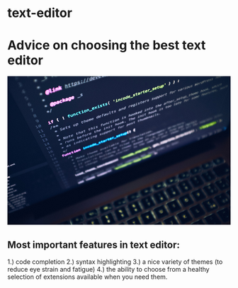 # text-editor
# Advice on choosing the best text editor
![gray laptop](turned-gray-laptop-computer.jpg)
## Most important features in text editor: 
1.) code completion 
2.) syntax highlighting
3.) a nice variety of themes (to reduce eye strain and
fatigue)
4.) the ability to choose from a healthy selection of
extensions available when you need them. 
